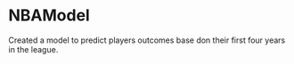 # NBAModel

Created a model to predict players outcomes base don their first four years in the league.
